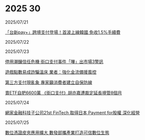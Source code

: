 # 2025 30

2025/07/21

[「台新pay+」跨境支付登場！首波上線韓國 免收1.5%手續費](https://udn.com/news/story/7239/8886913)

2025/07/22

2025/07/23

[停用潮釀信任危機 街口支付事件「嗶」出市場3警訊](https://udn.com/news/story/7239/8891795)

[遊戲點數易成詐騙溫床 業者：強化金流備援風控](https://udn.com/news/story/7239/8891819)

[第三方支付現亂象 專家籲消費者建立自保防線](https://udn.com/news/story/7239/8891799)

[賣ETF自肥6600萬 《街口支付》胡亦嘉遭裁定延長境管8個月](https://www.chinatimes.com/realtimenews/20250723004399-260402?chdtv)

2025/07/24

[網家金融科技子公司21st FinTech 取得日本 Payment for股權 深化經營](https://money.udn.com/money/story/5613/8894249)

2025/07/25

[數位憑證皮夾應用擴大 數發部攜產業打造可信數位生態](https://udn.com/news/story/7239/8896797)